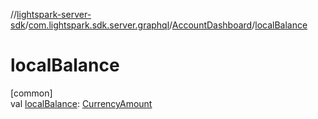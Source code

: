 //[lightspark-server-sdk](../../../index.md)/[com.lightspark.sdk.server.graphql](../index.md)/[AccountDashboard](index.md)/[localBalance](local-balance.md)

# localBalance

[common]\
val [localBalance](local-balance.md): [CurrencyAmount](../../com.lightspark.sdk.server.model/-currency-amount/index.md)
